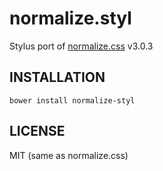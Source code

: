 # normalize.styl

Stylus port of [normalize.css](https://github.com/necolas/normalize.css) v3.0.3

## INSTALLATION

```
bower install normalize-styl
```

## LICENSE
MIT (same as normalize.css)
